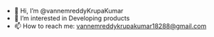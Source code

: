 - 👋 Hi, I’m @vannemreddyKrupaKumar
- 👀 I’m interested in Developing products
- 📫 How to reach me: vannemreddykrupakumar18288@gmail.com

<!---
vannemreddyKrupaKumar/vannemreddyKrupaKumar is a ✨ special ✨ repository because its `README.md` (this file) appears on your GitHub profile.
You can click the Preview link to take a look at your changes.
--->
